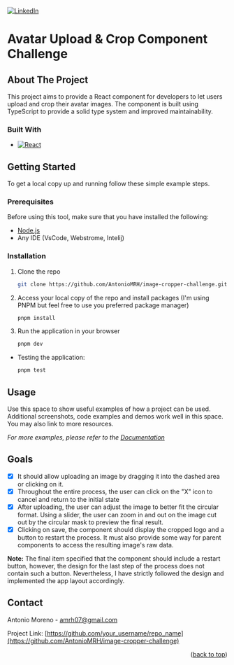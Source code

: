 [![LinkedIn][linkedin-shield]][linkedin-url]

# Avatar Upload & Crop Component Challenge

<!-- ABOUT THE PROJECT -->

## About The Project

This project aims to provide a React component for developers to let users upload and crop their avatar images. The component is built using TypeScript to provide a solid type system and improved maintainability.

### Built With

-   [![React][react.js]][react-url]

<!-- GETTING STARTED -->

## Getting Started

To get a local copy up and running follow these simple example steps.

### Prerequisites

Before using this tool, make sure that you have installed the following:

-   [Node.js](https://nodejs.org/en/)
-   Any IDE (VsCode, Webstrome, Intelij)

### Installation

1. Clone the repo
    ```sh
    git clone https://github.com/AntonioMRH/image-cropper-challenge.git
    ```
2. Access your local copy of the repo and install packages (I'm using PNPM but feel free to use you preferred package manager)
    ```sh
    pnpm install
    ```
3. Run the application in your browser
    ```sh
    pnpm dev
    ```

-   Testing the application:
    ```sh
    pnpm test
    ```

<!-- USAGE EXAMPLES -->

## Usage

Use this space to show useful examples of how a project can be used. Additional screenshots, code examples and demos work well in this space. You may also link to more resources.

_For more examples, please refer to the [Documentation](https://example.com)_

## Goals

-   [x] It should allow uploading an image by dragging it into the dashed area or clicking on it.
-   [x] Throughout the entire process, the user can click on the "X" icon to cancel and return to the initial state
-   [x] After uploading, the user can adjust the image to better fit the circular format. Using a slider, the user can zoom in and out on the image cut out by the circular mask to preview the final result.
-   [x] Clicking on save, the component should display the cropped logo and a button to restart the process. It must also provide some way for parent components to access the resulting image's raw data.

**Note:** The final item specified that the component should include a restart button, however, the design for the last step of the process does not contain such a button. Nevertheless, I have strictly followed the design and implemented the app layout accordingly.

<!-- CONTACT -->

## Contact

Antonio Moreno - amrh07@gmail.com

Project Link: [https://github.com/your_username/repo_name](https://github.com/AntonioMRH/image-cropper-challenge)

<p align="right">(<a href="#readme-top">back to top</a>)</p>

<!-- MARKDOWN LINKS & IMAGES -->

[linkedin-shield]: https://img.shields.io/badge/-LinkedIn-black.svg?style=for-the-badge&logo=linkedin&colorB=555
[linkedin-url]: https://www.linkedin.com/in/antonio-mrh/
[react.js]: https://img.shields.io/badge/React-20232A?style=for-the-badge&logo=react&logoColor=61DAFB
[react-url]: https://reactjs.org/
